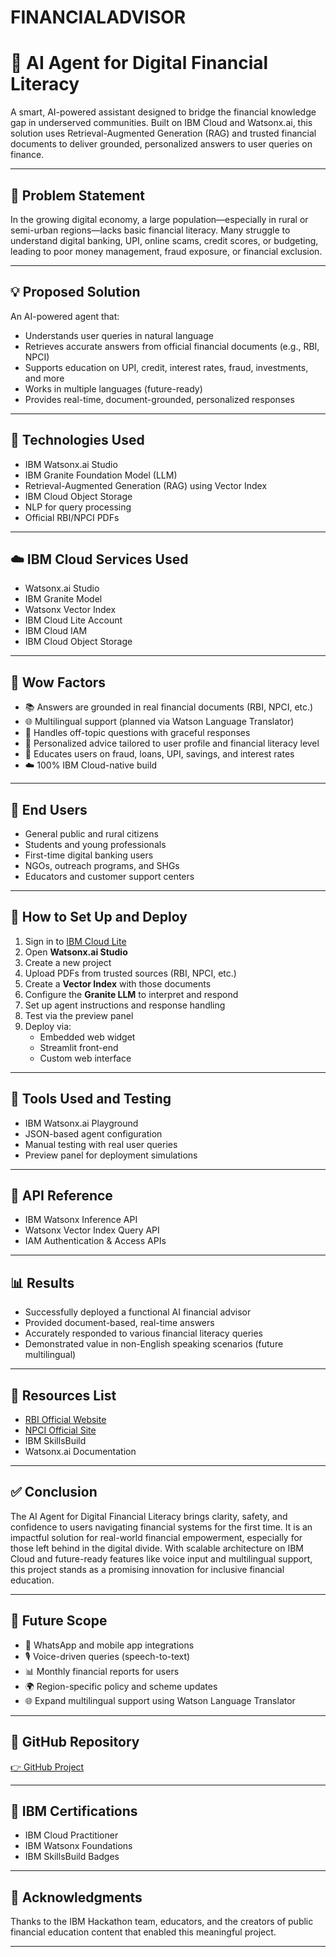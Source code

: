 # FINANCIALADVISOR
# 💸 AI Agent for Digital Financial Literacy

A smart, AI-powered assistant designed to bridge the financial knowledge gap in underserved communities. Built on IBM Cloud and Watsonx.ai, this solution uses Retrieval-Augmented Generation (RAG) and trusted financial documents to deliver grounded, personalized answers to user queries on finance.

---

## 🧩 Problem Statement

In the growing digital economy, a large population—especially in rural or semi-urban regions—lacks basic financial literacy. Many struggle to understand digital banking, UPI, online scams, credit scores, or budgeting, leading to poor money management, fraud exposure, or financial exclusion.

---

## 💡 Proposed Solution

An AI-powered agent that:

- Understands user queries in natural language
- Retrieves accurate answers from official financial documents (e.g., RBI, NPCI)
- Supports education on UPI, credit, interest rates, fraud, investments, and more
- Works in multiple languages (future-ready)
- Provides real-time, document-grounded, personalized responses

---

## 🧠 Technologies Used

- IBM Watsonx.ai Studio  
- IBM Granite Foundation Model (LLM)  
- Retrieval-Augmented Generation (RAG) using Vector Index  
- IBM Cloud Object Storage  
- NLP for query processing  
- Official RBI/NPCI PDFs  

---

## ☁️ IBM Cloud Services Used

- Watsonx.ai Studio  
- IBM Granite Model  
- Watsonx Vector Index  
- IBM Cloud Lite Account  
- IBM Cloud IAM  
- IBM Cloud Object Storage  

---

## 🌟 Wow Factors

- 📚 Answers are grounded in real financial documents (RBI, NPCI, etc.)
- 🌐 Multilingual support (planned via Watson Language Translator)
- 🤖 Handles off-topic questions with graceful responses
- 🧠 Personalized advice tailored to user profile and financial literacy level
- 🔐 Educates users on fraud, loans, UPI, savings, and interest rates
- ☁️ 100% IBM Cloud-native build

---

## 👥 End Users

- General public and rural citizens  
- Students and young professionals  
- First-time digital banking users  
- NGOs, outreach programs, and SHGs  
- Educators and customer support centers  

---

## 🚀 How to Set Up and Deploy

1. Sign in to [IBM Cloud Lite](https://cloud.ibm.com)
2. Open **Watsonx.ai Studio**
3. Create a new project
4. Upload PDFs from trusted sources (RBI, NPCI, etc.)
5. Create a **Vector Index** with those documents
6. Configure the **Granite LLM** to interpret and respond
7. Set up agent instructions and response handling
8. Test via the preview panel
9. Deploy via:
   - Embedded web widget
   - Streamlit front-end
   - Custom web interface

---

## 🧪 Tools Used and Testing

- IBM Watsonx.ai Playground
- JSON-based agent configuration
- Manual testing with real user queries
- Preview panel for deployment simulations

---

## 🔌 API Reference

- IBM Watsonx Inference API  
- Watsonx Vector Index Query API  
- IAM Authentication & Access APIs  

---

## 📊 Results

- Successfully deployed a functional AI financial advisor
- Provided document-based, real-time answers
- Accurately responded to various financial literacy queries
- Demonstrated value in non-English speaking scenarios (future multilingual)

---

## 📌 Resources List

- [RBI Official Website](https://rbi.org.in)
- [NPCI Official Site](https://npci.org.in)
- IBM SkillsBuild  
- Watsonx.ai Documentation  

---

## ✅ Conclusion

The AI Agent for Digital Financial Literacy brings clarity, safety, and confidence to users navigating financial systems for the first time. It is an impactful solution for real-world financial empowerment, especially for those left behind in the digital divide. With scalable architecture on IBM Cloud and future-ready features like voice input and multilingual support, this project stands as a promising innovation for inclusive financial education.

---

## 🔮 Future Scope

- 📱 WhatsApp and mobile app integrations  
- 🎙️ Voice-driven queries (speech-to-text)  
- 📊 Monthly financial reports for users  
- 🌍 Region-specific policy and scheme updates  
- 🌐 Expand multilingual support using Watson Language Translator  

---

## 🔗 GitHub Repository

[👉 GitHub Project](https://github.com/Bharat1417/FINANCIALADVISOR.git)

---

## 🏅 IBM Certifications

- IBM Cloud Practitioner  
- IBM Watsonx Foundations  
- IBM SkillsBuild Badges  

---

## 🙏 Acknowledgments

Thanks to the IBM Hackathon team, educators, and the creators of public financial education content that enabled this meaningful project.

---

